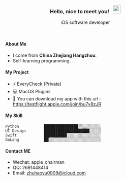 <h3 align="center"> Hello, nice to meet you! &nbsp;  <img src="https://media.giphy.com/media/hvRJCLFzcasrR4ia7z/giphy.gif" width="25px"> </h3>
<p align="center">iOS software developer</p>
<br>

#### About Me
- I come from **China Zhejiang Hangzhou**.
- Self-learning programming.

#### My Project
- :zap: EveryCheck (Private)
- :computer: MacOS Plugins
- :rocket: You can download my app with this url : https://testflight.apple.com/join/bu7v8zJR

#### My Skill
```text
Python           ███████████████░░░░░░░░░░
UI Design        ████████████████████░░░░░
Swift            ██████████░░░░░░░░░░░░░░░
GoLang           ██░░░░░░░░░░░░░░░░░░░░░░░
```

#### Contact ME
- Wechat: apple_chairman
- QQ: 2691448414
- Email: zhuhaoyu0909@icloud.com
